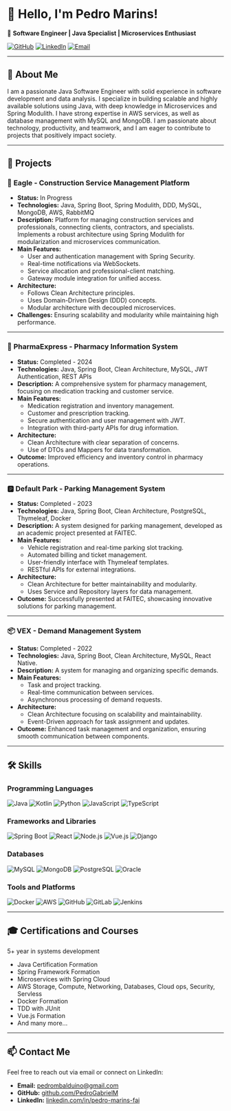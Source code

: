 # 👋 Hello, I'm Pedro Marins!

🚀 **Software Engineer | Java Specialist | Microservices Enthusiast**

[![GitHub](https://img.shields.io/badge/GitHub-181717?style=for-the-badge&logo=github&logoColor=white)](https://github.com/PedroGabrielM)
[![LinkedIn](https://img.shields.io/badge/LinkedIn-0077B5?style=for-the-badge&logo=linkedin&logoColor=white)](https://linkedin.com/in/pedro-marins-fai)
[![Email](https://img.shields.io/badge/Email-pedrombalduino@gmail.com-D14836?style=for-the-badge&logo=gmail&logoColor=white)](mailto:pedrombalduino@gmail.com)

---

## 📝 About Me
I am a passionate Java Software Engineer with solid experience in software development and data analysis. I specialize in building scalable and highly available solutions using Java, with deep knowledge in Microservices and Spring Modulith. I have strong expertise in AWS services, as well as database management with MySQL and MongoDB. I am passionate about technology, productivity, and teamwork, and I am eager to contribute to projects that positively impact society.

---

## 💼 Projects

### 🦅 **Eagle - Construction Service Management Platform**
- **Status:** In Progress
- **Technologies:** Java, Spring Boot, Spring Modulith, DDD, MySQL, MongoDB, AWS, RabbitMQ
- **Description:** Platform for managing construction services and professionals, connecting clients, contractors, and specialists. Implements a robust architecture using Spring Modulith for modularization and microservices communication.
- **Main Features:**
  - User and authentication management with Spring Security.
  - Real-time notifications via WebSockets.
  - Service allocation and professional-client matching.
  - Gateway module integration for unified access.
- **Architecture:**
  - Follows Clean Architecture principles.
  - Uses Domain-Driven Design (DDD) concepts.
  - Modular architecture with decoupled microservices.
- **Challenges:** Ensuring scalability and modularity while maintaining high performance.

---

### 💊 **PharmaExpress - Pharmacy Information System**
- **Status:** Completed - 2024
- **Technologies:** Java, Spring Boot, Clean Architecture, MySQL, JWT Authentication, REST APIs
- **Description:** A comprehensive system for pharmacy management, focusing on medication tracking and customer service.
- **Main Features:**
  - Medication registration and inventory management.
  - Customer and prescription tracking.
  - Secure authentication and user management with JWT.
  - Integration with third-party APIs for drug information.
- **Architecture:**
  - Clean Architecture with clear separation of concerns.
  - Use of DTOs and Mappers for data transformation.
- **Outcome:** Improved efficiency and inventory control in pharmacy operations.

---

### 🅿️ **Default Park - Parking Management System**
- **Status:** Completed - 2023
- **Technologies:** Java, Spring Boot, Clean Architecture, PostgreSQL, Thymeleaf, Docker
- **Description:** A system designed for parking management, developed as an academic project presented at FAITEC.
- **Main Features:**
  - Vehicle registration and real-time parking slot tracking.
  - Automated billing and ticket management.
  - User-friendly interface with Thymeleaf templates.
  - RESTful APIs for external integrations.
- **Architecture:**
  - Clean Architecture for better maintainability and modularity.
  - Uses Service and Repository layers for data management.
- **Outcome:** Successfully presented at FAITEC, showcasing innovative solutions for parking management.

---

### 📦 **VEX - Demand Management System**
- **Status:** Completed - 2022
- **Technologies:** Java, Spring Boot, Clean Architecture, MySQL, React Native.
- **Description:** A system for managing and organizing specific demands.
- **Main Features:**
  - Task and project tracking.
  - Real-time communication between services.
  - Asynchronous processing of demand requests.
- **Architecture:**
  - Clean Architecture focusing on scalability and maintainability.
  - Event-Driven approach for task assignment and updates.
- **Outcome:** Enhanced task management and organization, ensuring smooth communication between components.

---

## 🛠️ Skills

### Programming Languages
![Java](https://img.shields.io/badge/Java-ED8B00?style=for-the-badge&logo=java&logoColor=white)
![Kotlin](https://img.shields.io/badge/Kotlin-0095D5?style=for-the-badge&logo=kotlin&logoColor=white)
![Python](https://img.shields.io/badge/Python-3776AB?style=for-the-badge&logo=python&logoColor=white)
![JavaScript](https://img.shields.io/badge/JavaScript-F7DF1E?style=for-the-badge&logo=javascript&logoColor=black)
![TypeScript](https://img.shields.io/badge/TypeScript-007ACC?style=for-the-badge&logo=typescript&logoColor=white)

### Frameworks and Libraries
![Spring Boot](https://img.shields.io/badge/Spring%20Boot-6DB33F?style=for-the-badge&logo=spring-boot&logoColor=white)
![React](https://img.shields.io/badge/React-61DAFB?style=for-the-badge&logo=react&logoColor=black)
![Node.js](https://img.shields.io/badge/Node.js-339933?style=for-the-badge&logo=node.js&logoColor=white)
![Vue.js](https://img.shields.io/badge/Vue.js-4FC08D?style=for-the-badge&logo=vue.js&logoColor=white)
![Django](https://img.shields.io/badge/Django-092E20?style=for-the-badge&logo=django&logoColor=white)

### Databases
![MySQL](https://img.shields.io/badge/MySQL-4479A1?style=for-the-badge&logo=mysql&logoColor=white)
![MongoDB](https://img.shields.io/badge/MongoDB-47A248?style=for-the-badge&logo=mongodb&logoColor=white)
![PostgreSQL](https://img.shields.io/badge/PostgreSQL-336791?style=for-the-badge&logo=postgresql&logoColor=white)
![Oracle](https://img.shields.io/badge/Oracle-F80000?style=for-the-badge&logo=oracle&logoColor=white)

### Tools and Platforms
![Docker](https://img.shields.io/badge/Docker-2496ED?style=for-the-badge&logo=docker&logoColor=white)
![AWS](https://img.shields.io/badge/AWS-232F3E?style=for-the-badge&logo=amazon-aws&logoColor=white)
![GitHub](https://img.shields.io/badge/GitHub-181717?style=for-the-badge&logo=github&logoColor=white)
![GitLab](https://img.shields.io/badge/GitLab-FCA121?style=for-the-badge&logo=gitlab&logoColor=white)
![Jenkins](https://img.shields.io/badge/Jenkins-D24939?style=for-the-badge&logo=jenkins&logoColor=white)

---

## 🎓 Certifications and Courses
5+ year in systems development 
- Java Certification Formation
- Spring Framework Formation
- Microservices with Spring Cloud
- AWS Storage, Compute, Networking, Databases, Cloud ops, Security, Servless
- Docker Formation
- TDD with JUnit
- Vue.js Formation
- And many more...

---

## 📫 Contact Me
Feel free to reach out via email or connect on LinkedIn:
- **Email:** pedrombalduino@gmail.com
- **GitHub:** [github.com/PedroGabrielM](https://github.com/PedroGabrielM)
- **LinkedIn:** [linkedin.com/in/pedro-marins-fai](https://linkedin.com/in/pedro-marins-fai)
